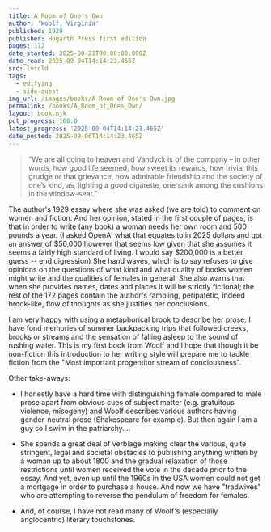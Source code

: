```yaml
---
title: A Room of One's Own
author: 'Woolf, Virginia'
published: 1929
publisher: Hogarth Press first edition
pages: 172
date_started: 2025-08-21T00:00:00.000Z
date_read: 2025-09-04T14:14:23.465Z
src: lvccld
tags:
  - edifying
  - side-quest
img_url: /images/books/A Room of One's Own.jpg
permalink: /books/A_Room_of_Ones_Own/
layout: book.njk
pct_progress: 100.0
latest_progress: '2025-09-04T14:14:23.465Z'
date_posted: 2025-09-06T14:14:23.465Z
---
```


<blockquote>“We are all going to heaven and Vandyck is of the company – in other words, how good life seemed, how sweet its rewards, how trivial this grudge or that grievance, how admirable friendship and the society of one’s kind, as, lighting a good cigarette, one sank among the cushions in the window-seat.”
</blockquote>

The author's 1929 essay where she was asked (we are told) to comment on women and fiction.  And her opinion, stated in the first couple of pages, is that in order to write (any book) a woman needs her own room and 500 pounds a year.  (I asked OpenAI what that equates to in 2025 dollars and got an answer of $56,000 however that seems low given that she assumes it seems a fairly high standard of living.  I would say $200,000 is a better guess -- end digression)  She hand waves, which is to say refuses to give opinions on the questions of what kind and what quality of books women might write and the qualities of females in general.  She also warns that when she provides names, dates and places it will be strictly fictional; the rest of the 172 pages contain the author's rambling, peripatetic, indeed brook-like, flow of thoughts as she justifies her conclusions.  

I am very happy with using a metaphorical brook to describe her prose; I have fond memories of summer backpacking trips that followed creeks, brooks or streams and the sensation of falling asleep to the sound of rushing water.  This is my first book from Woolf and I hope that though it be non-fiction this introduction to her writing style will prepare me to tackle fiction from the "Most important progentitor stream of conciousness".

Other take-aways:

* I honestly have a hard time with distinguishing female compared to male prose apart from obvious cues of subject matter (e.g. gratuitous violence, misogeny) and Woolf describes various authors having gender-neutral prose (Shakespeare for example).  But then again I am a guy so I swim in the patriarchy....

* She spends a great deal of verbiage making clear the various, quite stringent, legal and societal obstacles to publishing anything written by a woman up to about 1800 and the gradual relaxation of those restrictions until women received the vote in the decade prior to the essay.  And yet, even up until the 1960s in the USA women could not get a mortgage in order to purchase a house.  And now we have "tradwives" who are attempting to reverse the pendulum of freedom for females.

* And, of course, I have not read many of Woolf's (especially anglocentric) literary touchstones.

 <!--
* <span meta="11.2@2025-08-25T15:39:42.556Z"></span> “We are all going to heaven and Vandyck is of the company – in other words, how good life seemed, how sweet its rewards, how trivial this grudge or that grievance, how admirable friendship and the society of one’s kind, as, lighting a good cigarette, one sank among the cushions in the window-seat.”

* <span meta="11.8@2025-08-25T15:49:08.592Z"></span> “A book lay beside me and, opening it, I turned casually enough to Tennyson. And here I found Tennyson was singing:
             There has fallen a splendid tear                 From the passion-flower at the gate.             She is coming, my dove, my dear;                 She is coming, my life, my fate;             The red rose cries, ‘She is near, she is near’;                 And the white rose weeps, ‘She is late’;             The larkspur listens, ‘I hear, I hear’;                 And the lily whispers, ‘I wait.”

* <span meta="26.7@2025-08-26T15:00:08.468Z"></span> “I had been drawing a face, a figure. It was the face and the figure of Professor von X engaged in writing his monumental work entitled The Mental, Moral, and Physical Inferiority of the Female Sex. He was not in my picture a man attractive to women. He was heavily built; he had a great jowl; to balance that he had very small eyes; he was very red in the face. His expression suggested that he was labouring under some emotion that made him jab his pen on the paper as if he were killing some noxious insect as he wrote, but even when he had killed it that did not satisfy him; he must go on killing it; and even so, some cause for anger and irritation remained. Could it be his wife, I asked, looking at my picture? Was she in love with a cavalry officer?”

* <span meta="34.8@2025-08-26T23:05:26.438Z"></span> (end of part 2) “Remove that protection, expose them to the same exertions and activities, make them soldiers and sailors and engine-drivers and dock labourers, and will not women die off so much younger, so much quicker, than men that one will say, ‘I saw a woman today’, as one used to say, ‘I saw an aeroplane’. Anything may happen when womanhood has ceased to be a protected occupation, I thought, opening the door. But what bearing has all this upon the subject of my paper, Women and Fiction? I asked, going indoors.”

* <span meta="42.2@2025-08-29T02:02:49.326Z"></span> “It was the relic of the sense of chastity that dictated anonymity to women even so late in the nineteenth century. Currer Bell, George Eliot, George Sand, all the victims of inner strife as their writings prove, sought ineffectively to veil themselves by using the name of a man.”

* <span meta="62.7@2025-09-01T02:55:47.328Z"></span> “ One must have been something of a firebrand to say to oneself, Oh, but they can’t buy literature too. Literature is open to everybody. I refuse to allow you, Beadle though you are, to turn me off the grass. Lock up your libraries if you like; but there is no gate, no lock, no bolt that you can set upon the freedom of my mind.
But whatever effect discouragement and criticism ”

* <span meta="79.5@2025-09-01T23:13:08.964Z"></span> “And there is the girl behind the counter too – I would as soon have her true history as the hundred and fiftieth life of Napoleon or seventieth study of Keats and his use of Miltonic inversion which old Professor Z and his like are now inditing. And then I went on very warily, on the very tips of my toes (so cowardly am I, so afraid of the lash that was once almost laid on my own shoulders), to murmur that she should also learn to laugh, without bitterness, at the vanities – say rather at the peculiarities, for it is a less offensive word – of the other sex.”

* <span meta="77@2025-09-02T00:00:03.690Z"></span> “But she did her best. Considering that Mary Carmichael was no genius, but an unknown girl writing her first novel in a bed-sitting-room, without enough of those desirable things, time, money, and idleness, she did not do so badly, I thought.”

* <span meta="84.3@2025-09-04T14:14:23.465Z"></span> “No opinion has been expressed, you may say, upon the comparative merits of the sexes even as writers. That was done purposely, because, even if the time had come for such a valuation – and it is far more important at the moment to know how much money women had and how many rooms than to theorize about their capacities – even if the time had come I do not believe that gifts, whether of mind or character, can be weighed like sugar and butter, not even in Cambridge, where they are so adept at putting people into classes and fixing caps on their heads and letters after their names.”
--> 
